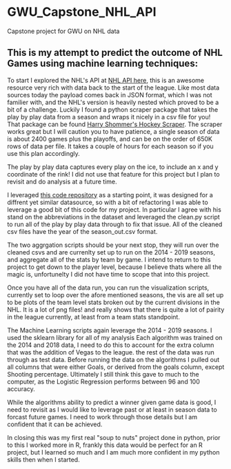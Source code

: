 # GWU_Capstone_NHL_API
Capstone project for GWU on NHL data
## This is my attempt to predict the outcome of NHL Games using machine learning techniques:

  To start I explored the NHL's API at [NHL API here](https://statsapi.web.nhl.com/api/v1), this is an awesome resource
very rich with data back to the start of the league. Like most data sources today the payload comes back in JSON format, which
I was not familier with, and the NHL's version is heavily nested which proved to be a bit of a challenge. Luckily I found a 
python scraper package that takes the play by play data from a season and wraps it nicely in a csv file for you! That package 
can be found [Harry Shommer's Hockey Scraper](https://github.com/HarryShomer/Hockey-Scraper). The scraper works great but I 
will caution you to have patience, a single season of data is about 2400 games plus the playoffs, and can be on the order of 
650K rows of data per file. It takes a couple of hours for each season so if you use this plan accordingly. 

The play by play data captures every play on the ice, to include an x and y coordinate of the rink! I did not use that feature 
for this project but I plan to revisit and do analysis at a future time. 

I leveraged [this code repository](https://github.com/josh314/nhl) as a starting point, it was designed for a diffrent yet 
similar datasource, so with a bit of refactoring I was able to leverage a good bit of this code for my project. In particular I 
agree with his stand on the abbreviations in the dataset and leveraged the clean.py script to run all of the play by play data 
through to fix that issue. All of the cleaned csv files have the year of the season_out.csv format. 

The two aggrgation scripts should be your next stop, they will run over the cleaned csvs and are currenlty set up to run on 
the 2014 - 2019 seasons, and aggregate all of the stats by team by game. I intend to return to this project to get down to the 
player level, because I believe thats where all the magic is, unfortunelty I did not have time to scope that into this project.

Once you have all of the data run, you can run the visualization scripts, currently set to loop over the afore mentioned 
seasons, the vis are all set up to be plots of the team level stats broken out by the current divisions in the NHL. It is a
lot of png files! and really shows that there is quite a lot of pairity in the league currently, at least from a team stats 
standpoint. 

The Machine Learning scripts again leverage the 2014 - 2019 seasons. I used the sklearn library for all of my analysis
Each algorithm was trained on the 2014 and 2018 data, I need to do this to account for the extra column that was the addition 
of Vegas to the league. the rest of the data was run through as test data. Before running the data on the algorithms I pulled 
out all columns that were either Goals, or derived from the goals column, except Shooting percentage. Ultimately I still think 
this gave to much to the computer, as the Logistic Regression performs between 96 and 100 accuracy. 

While the algorithms ability to predict a winner given game data is good, I need to revisit as I would like to leverage past or
at least in season data to forcast future games. I need to work through those details but I am confident that it can be achieved.

In closing this was my first real "soup to nuts" project done in python, prior to this I worked more in R, frankly this data would
be perfect for an R project, but I learned so much and I am much more confident in my python skills then when I started. 



